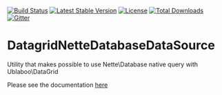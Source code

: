 [![Build Status](https://travis-ci.org/contributte/datagrid-nette-database-data-source.svg?branch=master)](https://travis-ci.org/contributte/datagrid-nette-database-data-source)
[![Latest Stable Version](https://poser.pugx.org/contributte/datagrid-nette-database-data-source/v/stable)](https://packagist.org/packages/contributte/datagrid-nette-database-data-source)
[![License](https://poser.pugx.org/contributte/datagrid-nette-database-data-source/license)](https://packagist.org/packages/contributte/datagrid-nette-database-data-source)
[![Total Downloads](https://poser.pugx.org/contributte/datagrid-nette-database-data-source/downloads)](https://packagist.org/packages/contributte/datagrid-nette-database-data-source)
[![Gitter](https://img.shields.io/gitter/room/nwjs/nw.js.svg)](https://gitter.im/ublaboo/help)

# DatagridNetteDatabaseDataSource
Utility that makes possible to use Nette\Database native query with Ublaboo\DataGrid

Please see the documentation [here](https://ublaboo.org/datagrid-nette-database-data-source/)
